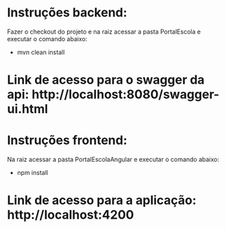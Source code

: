 # Instruções backend:

Fazer o checkout do projeto e na raiz acessar a pasta PortalEscola e executar o comando abaixo:

- mvn clean install

# Link de acesso para o swagger da api: http://localhost:8080/swagger-ui.html

# Instruções frontend:

Na raiz acessar a pasta PortalEscolaAngular e executar o comando abaixo:

- npm install

# Link de acesso para a aplicação: http://localhost:4200

